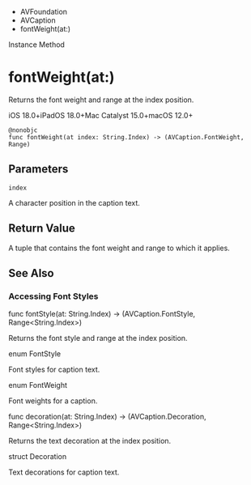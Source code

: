 

- AVFoundation
- AVCaption
-  fontWeight(at:) 

Instance Method

# fontWeight(at:)

Returns the font weight and range at the index position.

iOS 18.0+iPadOS 18.0+Mac Catalyst 15.0+macOS 12.0+

``` source
@nonobjc
func fontWeight(at index: String.Index) -> (AVCaption.FontWeight, Range)
```

## Parameters 

`index`  

A character position in the caption text.

## Return Value

A tuple that contains the font weight and range to which it applies.

## See Also

### Accessing Font Styles

func fontStyle(at: String.Index) -> (AVCaption.FontStyle, Range&lt;String.Index>)

Returns the font style and range at the index position.

enum FontStyle

Font styles for caption text.

enum FontWeight

Font weights for a caption.

func decoration(at: String.Index) -> (AVCaption.Decoration, Range&lt;String.Index>)

Returns the text decoration at the index position.

struct Decoration

Text decorations for caption text.

